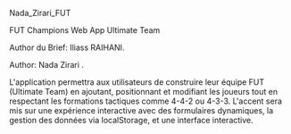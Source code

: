 Nada_Zirari_FUT


FUT Champions Web App Ultimate Team

Author du Brief: Iliass RAIHANI.

Author: Nada Zirari .


L'application permettra aux utilisateurs de construire leur équipe FUT (Ultimate Team) en ajoutant, positionnant et modifiant les joueurs tout en respectant les formations tactiques comme 4-4-2 ou 4-3-3. L'accent sera mis sur une expérience interactive avec des formulaires dynamiques, la gestion des données via localStorage, et une interface interactive.

​
